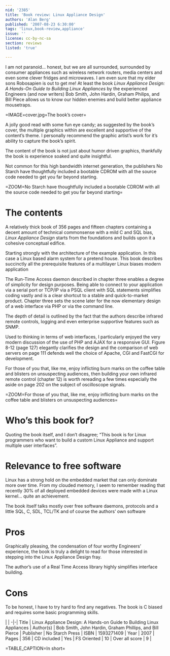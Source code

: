 ```yaml
---
nid: '2385'
title: 'Book review: Linux Appliance Design'
authors: 'Alan Berg'
published: '2007-08-23 6:30:00'
tags: 'linux,book-review,appliance'
issue: ''
license: cc-by-nc-sa
section: reviews
listed: 'true'

---
```

I am not paranoid... honest, but we are all surrounded, surrounded by consumer appliances such as wireless network routers, media centers and even some clever fridges and microwaves. I am even sure that my elder sons Robosapien is out to get me! At least the book _Linux Appliance Design: A Hands-On Guide to Building Linux Appliances_ by the experienced Engineers (and now writers) Bob Smith, John Hardin, Graham Philips, and Bill Piece allows us to know our hidden enemies and build better appliance mousetraps.


=IMAGE=cover.jpg=The book’s cover=

A jolly good read with some fun eye candy; as suggested by the book’s cover, the multiple graphics within are excellent and supportive of the content’s theme. I personally recommend the graphic artist’s work for it’s ability to capture the book’s spirit.

The content of the book is not just about humor driven graphics, thankfully the book is experience soaked and quite insightful.

Not common for this high bandwidth internet generation, the publishers No Starch have thoughtfully included a bootable CDROM with all the source code needed to get you far beyond starting.


=ZOOM=No Starch have thoughtfully included a bootable CDROM with all the source code needed to get you far beyond starting=


# The contents

A relatively thick book of 356 pages and fifteen chapters containing a decent amount of technical commonsense with a mild C and SQL bias, _Linux Appliance Design_ starts from the foundations and builds upon it a cohesive conceptual edifice.

Starting strongly with the architecture of the example application. In this case a Linux based alarm system for a pretend house. This book describes succinctly all the prerequisite features of a multilayer Linux biases modern application

The Run-Time Access daemon described in chapter three enables a degree of simplicity for design purposes. Being able to connect to your application via a serial port or TCP/IP via a PSQL client with SQL statements simplifies coding vastly and is a clear shortcut to a stable and quick-to-market product. Chapter three sets the scene later for the now elementary design of a web interface via PHP or via the command line.

The depth of detail is outlined by the fact that the authors describe infrared remote controls, logging and even enterprise supportive features such as SNMP.

Used to thinking in terms of web interfaces, I particularly enjoyed the very modern discussion of the use of PHP and AJAX for a responsive GUI. Figure 8-12 (page 127) elegantly clarifies the design and the comparison of web servers on page 111 defends well the choice of Apache, CGI and FastCGI for development.

For those of you that, like me, enjoy inflicting burn marks on the coffee table and blisters on unsuspecting audiences, then building your own infrared remote control (chapter 12) is worth rereading a few times especially the aside on page 202 on the subject of oscilloscope signals.


=ZOOM=For those of you that, like me, enjoy inflicting burn marks on the coffee table and blisters on unsuspecting audiences=


# Who’s this book for?

Quoting the book itself, and I don’t disagree; “This book is for Linux programmers who want to build a custom Linux Appliance and support multiple user interfaces”.


# Relevance to free software

Linux has a strong hold on the embedded market that can only dominate more over time. From my clouded memory, I seem to remember reading that recently 30% of all deployed embedded devices were made with a Linux kernel... quite an achievement.

The book itself talks mostly over free software daemons, protocols and a little SQL, C, SDL, TCL/TK and of course the authors’ own software


# Pros

Graphically pleasing, the condensation of four worthy Engineers’ experience, the book is truly a delight to read for those interested in stepping into the Linux Appliance Design fray.

The author’s use of a Real Time Access library highly simplifies interface building.


# Cons

To be honest, I have to try hard to find any negatives. The book is C biased and requires some basic programming skills.


 | |
-|-|
Title | Linux Appliance Design: A Hands-on Guide to Building Linux Appliances | 
Author(s) | Bob Smith, John Hardin, Graham Phillips, and Bill Pierce | 
Publisher | No Starch Press | 
ISBN | 1593271409 | 
Year | 2007 | 
Pages | 356 | 
CD included | Yes | 
FS Oriented | 10 | 
Over all score | 9 | 

=TABLE_CAPTION=In short=

